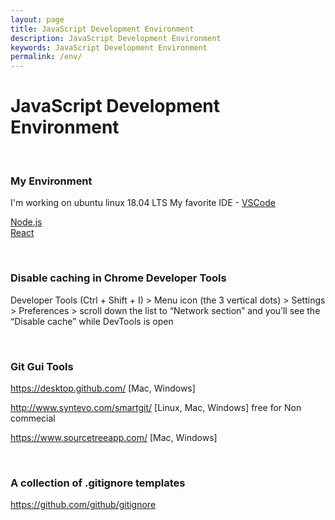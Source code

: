 ```yaml
---
layout: page
title: JavaScript Development Environment
description: JavaScript Development Environment
keywords: JavaScript Development Environment
permalink: /env/
---
```


# JavaScript Development Environment

<br/>

### My Environment

I'm working on ubuntu linux 18.04 LTS
My favorite IDE - <a href="/env/vscode/">VSCode</a>

<a href="/env/nodejs/">Node.js</a>  
<a href="/env/react/">React</a>

<br/>

### Disable caching in Chrome Developer Tools

Developer Tools (Ctrl + Shift + I) > Menu icon (the 3 vertical dots) > Settings > Preferences > scroll down the list to “Network section” and you’ll see the “Disable cache” while DevTools is open

<br/>

### Git Gui Tools

https://desktop.github.com/ [Mac, Windows]

http://www.syntevo.com/smartgit/ [Linux, Mac, Windows] free for Non commecial

https://www.sourcetreeapp.com/ [Mac, Windows]

<br/>

### A collection of .gitignore templates

https://github.com/github/gitignore
